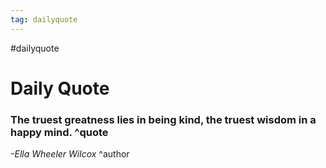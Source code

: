 ```yaml
---
tag: dailyquote
---
```


#dailyquote

# Daily Quote

### The truest greatness lies in being kind, the truest wisdom in a happy mind. ^quote
*-Ella Wheeler Wilcox* ^author
